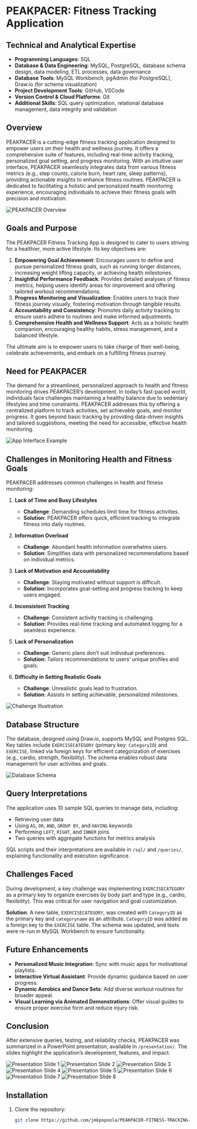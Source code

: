 # PEAKPACER: Fitness Tracking Application
## Technical and Analytical Expertise

- **Programming Languages**: SQL
- **Database & Data Engineering**: MySQL, PostgreSQL, database schema design, data modeling, ETL processes, data governance
- **Database Tools**: MySQL Workbench, pgAdmin (for PostgreSQL), Draw.io (for schema visualization)
- **Project Development Tools**: GitHub, VSCode
- **Version Control & Cloud Platforms**: Git
- **Additional Skills**: SQL query optimization, relational database management, data integrity and validation

## Overview
PEAKPACER is a cutting-edge fitness tracking application designed to empower users on their health and wellness journey. It offers a comprehensive suite of features, including real-time activity tracking, personalized goal setting, and progress monitoring. With an intuitive user interface, PEAKPACER seamlessly integrates data from various fitness metrics (e.g., step counts, calorie burn, heart rate, sleep patterns), providing actionable insights to enhance fitness routines. PEAKPACER is dedicated to facilitating a holistic and personalized health monitoring experience, encouraging individuals to achieve their fitness goals with precision and motivation.

![PEAKPACER Overview](PeakpacerLogo.png)

## Goals and Purpose
The PEAKPACER Fitness Tracking App is designed to cater to users striving for a healthier, more active lifestyle. Its key objectives are:

1. **Empowering Goal Achievement**: Encourages users to define and pursue personalized fitness goals, such as running longer distances, increasing weight lifting capacity, or achieving health milestones.
2. **Insightful Performance Feedback**: Provides detailed analyses of fitness metrics, helping users identify areas for improvement and offering tailored workout recommendations.
3. **Progress Monitoring and Visualization**: Enables users to track their fitness journey visually, fostering motivation through tangible results.
4. **Accountability and Consistency**: Promotes daily activity tracking to ensure users adhere to routines and make informed adjustments.
5. **Comprehensive Health and Wellness Support**: Acts as a holistic health companion, encouraging healthy habits, stress management, and a balanced lifestyle.

The ultimate aim is to empower users to take charge of their well-being, celebrate achievements, and embark on a fulfilling fitness journey.

## Need for PEAKPACER
The demand for a streamlined, personalized approach to health and fitness monitoring drives PEAKPACER’s development. In today’s fast-paced world, individuals face challenges maintaining a healthy balance due to sedentary lifestyles and time constraints. PEAKPACER addresses this by offering a centralized platform to track activities, set achievable goals, and monitor progress. It goes beyond basic tracking by providing data-driven insights and tailored suggestions, meeting the need for accessible, effective health monitoring.

![App Interface Example](APP%20INTERFACE%20PEAKPACER.jpg)

## Challenges in Monitoring Health and Fitness Goals
PEAKPACER addresses common challenges in health and fitness monitoring:

1. **Lack of Time and Busy Lifestyles**  
   - **Challenge**: Demanding schedules limit time for fitness activities.  
   - **Solution**: PEAKPACER offers quick, efficient tracking to integrate fitness into daily routines.  

2. **Information Overload**  
   - **Challenge**: Abundant health information overwhelms users.  
   - **Solution**: Simplifies data with personalized recommendations based on individual metrics.  

3. **Lack of Motivation and Accountability**  
   - **Challenge**: Staying motivated without support is difficult.  
   - **Solution**: Incorporates goal-setting and progress tracking to keep users engaged.  

4. **Inconsistent Tracking**  
   - **Challenge**: Consistent activity tracking is challenging.  
   - **Solution**: Provides real-time tracking and automated logging for a seamless experience.  

5. **Lack of Personalization**  
   - **Challenge**: Generic plans don’t suit individual preferences.  
   - **Solution**: Tailors recommendations to users’ unique profiles and goals.  

6. **Difficulty in Setting Realistic Goals**  
   - **Challenge**: Unrealistic goals lead to frustration.  
   - **Solution**: Assists in setting achievable, personalized milestones.  

![Challenge Illustration](Challenge.png)

## Database Structure
The database, designed using Draw.io, supports MySQL and Postgres SQL. Key tables include `EXERCISECATEGORY` (primary key: `CategoryID`) and `EXERCISE`, linked via foreign keys for efficient categorization of exercises (e.g., cardio, strength, flexibility). The schema enables robust data management for user activities and goals.

![Database Schema](Schema.png)

## Query Interpretations
The application uses 10 sample SQL queries to manage data, including:
- Retrieving user data
- Using `AS`, `OR`, `AND`, `GROUP BY`, and `HAVING` keywords
- Performing `LEFT`, `RIGHT`, and `INNER` joins
- Two queries with aggregate functions for metrics analysis

SQL scripts and their interpretations are available in `/sql/` and `/queries/`, explaining functionality and execution significance.

## Challenges Faced
During development, a key challenge was implementing `EXERCISECATEGORY` as a primary key to organize exercises by body part and type (e.g., cardio, flexibility). This was critical for user navigation and goal customization.  

**Solution**: A new table, `EXERCISECATEGORY`, was created with `CategoryID` as the primary key and `categoryname` as an attribute. `CategoryID` was added as a foreign key to the `EXERCISE` table. The schema was updated, and tests were re-run in MySQL Workbench to ensure functionality.

## Future Enhancements
- **Personalized Music Integration**: Sync with music apps for motivational playlists.
- **Interactive Virtual Assistant**: Provide dynamic guidance based on user progress.
- **Dynamic Aerobics and Dance Sets**: Add diverse workout routines for broader appeal.
- **Visual Learning via Animated Demonstrations**: Offer visual guides to ensure proper exercise form and reduce injury risk.

## Conclusion
After extensive queries, testing, and reliability checks, PEAKPACER was summarized in a PowerPoint presentation, available in `/presentation/`. The slides highlight the application’s development, features, and impact.

![Presentation Slide 1](Query_with_or_keyword.png)
![Presentation Slide 2](QuerytoretrieveUsers.png)
![Presentation Slide 3](QuerywithaLEFTorRIGHTjoinkeyword.png)
![Presentation Slide 4](QuerywithanINNERjoinkeyword.png)
![Presentation Slide 5](QuerywithandKeyword.png)
![Presentation Slide 6](Querywithhavingkeyword.png)
![Presentation Slide 7](AggregateQuery1.png)
![Presentation Slide 8](Aggregate_Query_2.png)

## Installation
1. Clone the repository:
   ```bash
   git clone https://github.com/jmkpopoola/PEAKPACER-FITNESS-TRACKING-APPLICATION-DATABASE-MYSQL-POSTGRESQL-.git
